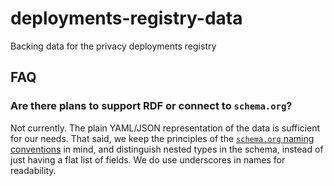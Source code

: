 # deployments-registry-data
Backing data for the privacy deployments registry

## FAQ

### Are there plans to support RDF or connect to `schema.org`?

Not currently. The plain YAML/JSON representation of the data is sufficient for our needs.
That said, we keep the principles of the [`schema.org` naming conventions](https://schema.org/docs/styleguide.html) in mind,
and distinguish nested types in the schema, instead of just having a flat list of fields.
We do use underscores in names for readability.